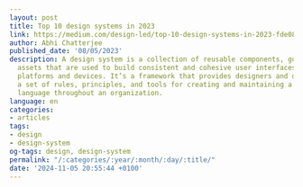 ```yaml
---
layout: post
title: Top 10 design systems in 2023
link: https://medium.com/design-led/top-10-design-systems-in-2023-fde08038788
author: Abhi Chatterjee
published_date: '08/05/2023'
description: A design system is a collection of reusable components, guidelines, and
  assets that are used to build consistent and cohesive user interfaces across different
  platforms and devices. It’s a framework that provides designers and developers with
  a set of rules, principles, and tools for creating and maintaining a unified design
  language throughout an organization.
language: en
categories:
- articles
tags:
- design
- design-system
og-tags: design, design-system
permalink: "/:categories/:year/:month/:day/:title/"
date: '2024-11-05 20:55:44 +0100'
---
```

